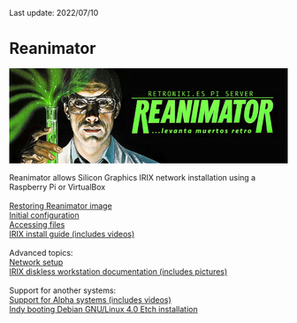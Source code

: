 Last update: 2022/07/10
# Reanimator
<img alt="REANIMATOR.jpg" src="REANIMATOR.jpg" align="middle"><br>
<br>
Reanimator allows Silicon Graphics IRIX network installation using a Raspberry Pi or VirtualBox<br>
<br>
<a href=restoring_image.md target="_blank">Restoring Reanimator image</a><br>
<a href=initial_configuration.md target="_blank">Initial configuration</a><br>
<a href=accessing_files.md target="_blank">Accessing files</a><br>
<a href=install_guide.md target="_blank">IRIX install guide (includes videos)</a><br>
<br>
Advanced topics:<br>
<a href=network_setup.md target="_blank">Network setup</a><br>
<a href=IRIX-diskless-workstation.md target="_blank">IRIX diskless workstation documentation (includes pictures)</a><br>
<br>
Support for another systems:<br>
<a href=alpha_systems.md target="_blank">Support for Alpha systems (includes videos)</a><br>
<a href=https://youtu.be/g21rlFwnXjY target="_blank">Indy booting Debian GNU/Linux 4.0 Etch installation</a><br>
